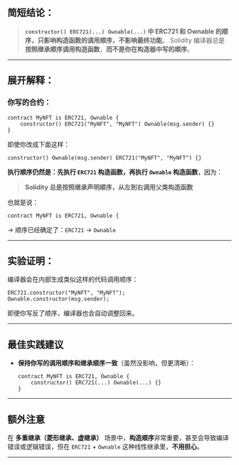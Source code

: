 ## 简短结论：

> **`constructor() ERC721(...) Ownable(...)` 中 ERC721 和 Ownable 的顺序，只影响构造函数的调用顺序，不影响最终功能**。
> Solidity 编译器总是 **按照继承顺序调用构造函数**，**而不是你在构造器中写的顺序**。

---

## 展开解释：

### 你写的合约：

```solidity
contract MyNFT is ERC721, Ownable {
    constructor() ERC721("MyNFT", "MyNFT") Ownable(msg.sender) {}
}
```

即使你改成下面这样：

```solidity
constructor() Ownable(msg.sender) ERC721("MyNFT", "MyNFT") {}
```

**执行顺序仍然是：先执行 `ERC721` 构造函数，再执行 `Ownable` 构造函数**，因为：

> **Solidity 总是按照继承声明顺序，从左到右调用父类构造函数**

也就是说：

```solidity
contract MyNFT is ERC721, Ownable {
```

→ 顺序已经确定了：`ERC721` → `Ownable`

---

## 实验证明：

编译器会在内部生成类似这样的代码调用顺序：

```solidity
ERC721.constructor("MyNFT", "MyNFT");
Ownable.constructor(msg.sender);
```

即便你写反了顺序，编译器也会自动调整回来。

---

## 最佳实践建议

* **保持你写的调用顺序和继承顺序一致**（虽然没影响，但更清晰）：

  ```solidity
  contract MyNFT is ERC721, Ownable {
      constructor() ERC721(...) Ownable(...) {}
  }
  ```

---

## 额外注意

在 **多重继承（菱形继承、虚继承）** 场景中，**构造顺序**非常重要，甚至会导致编译错误或逻辑错误，但在 `ERC721` + `Ownable` 这种线性继承里，**不用担心**。

---
